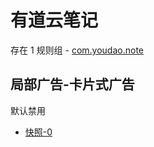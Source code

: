 # 有道云笔记

存在 1 规则组 - [com.youdao.note](/src/apps/com.youdao.note.ts)

## 局部广告-卡片式广告

默认禁用

- [快照-0](https://i.gkd.li/i/13379524)
